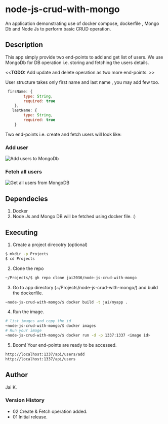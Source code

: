 # node-js-crud-with-mongo
An application demonstrating use of docker compose, dockerfile , Mongo Db and Node Js to perform basic CRUD operation.

## Description
This app simply provide two end-points to add and get list of users. We use MongoDb for DB operation i.e. storing and fetching the users details. 

<<**TODO:** Add update and delete operation as two more end-points. >>

User structure takes only first name and last name , you may add few too. 
```javascript
 firsName: {
        type: String,
        required: true
    },
   lastName: {
        type: String,
        required: true
    }
```

Two end-points i.e. create and fetch users will look like: 
### Add user
![Add users to MongoDb](https://github.com/jai2036/node-js-crud-with-mongo/blob/master/images/Add_users_to_users_collections.png)

### Fetch all users
![Get all users from MongoDB](https://github.com/jai2036/node-js-crud-with-mongo/blob/master/images/get_all_users_from_db.png)


## Dependecies
1. Docker 
2. Node Js and Mongo DB will be fetched using docker file. :)

## Executing
1. Create a project direcotry (optional) 
```bash
$ mkdir -p Projects 
$ cd Projects
```
2. Clone the repo
```bash
~/Projects/$ gh repo clone jai2036/node-js-crud-with-mongo 
```
3. Go to app directory (~/Projects/node-js-crud-with-mongo/) and build the dockerfile. 
```bash
~node-js-crud-with-mongo/$ docker build -t jai/myapp .
```
4. Run the image.
```bash
# list images and copy the id
~node-js-crud-with-mongo/$ docker images
# Run your image 
~node-js-crud-with-mongo/$ docker run -d -p 1337:1337 <image id>
```
5. Boom! Your end-points are ready to be accessed. 
```html
http://localhost:1337/api/users/add
http://localhost:1337/api/users
```
## Author
Jai K. 

### Version History

+  02 Create & Fetch operation added.
+  01 Initial release. 
